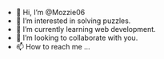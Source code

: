 - 👋 Hi, I’m @Mozzie06
- 👀 I’m interested in solving puzzles.
- 🌱 I’m currently learning web development.
- 💞️ I’m looking to collaborate with you.
- 📫 How to reach me ...
